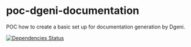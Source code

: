 poc-dgeni-documentation
=======================

POC how to create a basic set up for documentation generation by Dgeni.

[![Dependencies Status](https://david-dm.org/Semantic-Org/Semantic-UI-Angular.png)](https://david-dm.org/Semantic-Org/Semantic-UI-Angular)
